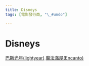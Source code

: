 ```yaml
---
title: Disneys
tags: [電影發行商, "\_#undo"]

---
```


# Disneys
[巴斯光年(lightyear)](/巴斯光年(lightyear).md)
[魔法滿屋(Encanto)](/魔法滿屋(Encanto).md)